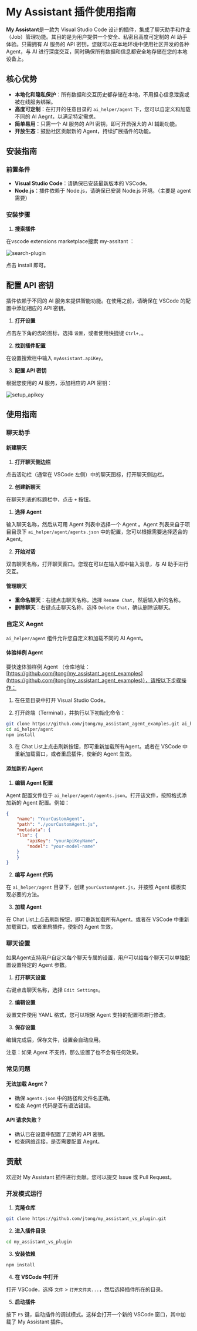 # My Assistant 插件使用指南

**My Assistant**是一款为 Visual Studio Code 设计的插件，集成了聊天助手和作业（Job）管理功能。其目的是为用户提供一个安全、私密且高度可定制的 AI 助手体验。只需拥有 AI 服务的 API 密钥，您就可以在本地环境中使用社区开发的各种 Agent，与 AI 进行深度交互，同时确保所有数据和信息都安全地存储在您的本地设备上。

## 核心优势

- **本地化和隐私保护**：所有数据和交互历史都存储在本地，不用担心信息泄露或被在线服务绑架。
- **高度可定制**：在打开的任意目录的 `ai_helper/agent` 下，您可以自定义和加载不同的 AI Aegnt，以满足特定需求。
- **简单易用**：只需一个 AI 服务的 API 密钥，即可开启强大的 AI 辅助功能。
- **开放生态**：鼓励社区贡献新的 Agent，持续扩展插件的功能。

## 安装指南

### 前置条件

- **Visual Studio Code**：请确保已安装最新版本的 VSCode。
- **Node.js**：插件依赖于 Node.js，请确保已安装 Node.js 环境。（主要是 agent 需要）

### 安装步骤

1. **搜索插件**

在vscode extensions marketplace搜索 my-assitant ：

![search-plugin](doc/media/search-plugin.png)

点击 install 即可。

## 配置 API 密钥

插件依赖于不同的 AI 服务来提供智能功能。在使用之前，请确保在 VSCode 的配置中添加相应的 API 密钥。

1. **打开设置**

点击左下角的齿轮图标，选择 `设置`，或者使用快捷键 `Ctrl+,`。

2. **找到插件配置**

在设置搜索栏中输入 `myAssistant.apiKey`。

3. **配置 API 密钥**

根据您使用的 AI 服务，添加相应的 API 密钥：

![setup_apikey](doc/media/setup_apikey.png)

## 使用指南

### 聊天助手

#### 新建聊天

1. **打开聊天侧边栏**

点击活动栏（通常在 VSCode 左侧）中的聊天图标，打开聊天侧边栏。

2. **创建新聊天**

在聊天列表的标题栏中，点击 `+` 按钮。

1. **选择 Agent**

输入聊天名称，然后从可用 Agent 列表中选择一个 Agent 。Agent 列表来自于项目目录下 `ai_helper/agent/agents.json` 中的配置，您可以根据需要选择适合的 Agent。

2. **开始对话**

双击聊天名称，打开聊天窗口。您现在可以在输入框中输入消息，与 AI 助手进行交互。

#### 管理聊天

- **重命名聊天**：右键点击聊天名称，选择 `Rename Chat`，然后输入新的名称。
- **删除聊天**：右键点击聊天名称，选择 `Delete Chat`，确认删除该聊天。

### 自定义 Aegnt

`ai_helper/agent` 组件允许您自定义和加载不同的 AI Agent。

#### 体验样例 Agent

要快速体验样例 Agent （仓库地址： [https://github.com/jtong/my_assistant_agent_examples](https://github.com/jtong/my_assistant_agent_examples)），请按以下步骤操作：

1. 在任意目录中打开 Visual Studio Code。

2. 打开终端（Terminal），并执行以下初始化命令：

```bash
git clone https://github.com/jtong/my_assistant_agent_examples.git ai_helper/agent
cd ai_helper/agent
npm install
```

3. 在 Chat List上点击刷新按钮，即可重新加载所有Agent。或者在 VSCode 中重新加载窗口，或者重启插件，使新的 Agent 生效。

#### 添加新的 Agent

1. **编辑 Agent 配置**

Agent 配置文件位于 `ai_helper/agent/agents.json`。打开该文件，按照格式添加新的 Agent 配置。例如：

```json
{
    "name": "YourCustomAgent",
    "path": "./yourCustomAgent.js",
    "metadata": {
    "llm": {
        "apiKey": "yourApiKeyName",
        "model": "your-model-name"
    }
    }
}
```

2. **编写 Agent 代码**

在 `ai_helper/agent` 目录下，创建 `yourCustomAgent.js`，并按照 Agent 模板实现必要的方法。

3. **加载 Agent**

在 Chat List上点击刷新按钮，即可重新加载所有Agent。或者在 VSCode 中重新加载窗口，或者重启插件，使新的 Agent 生效。

### 聊天设置

如果Agent支持用户自定义每个聊天专属的设置，用户可以给每个聊天可以单独配置设置特定的 Agent 参数。

1. **打开聊天设置**

右键点击聊天名称，选择 `Edit Settings`。

2. **编辑设置**

设置文件使用 YAML 格式，您可以根据 Agent 支持的配置项进行修改。

3. **保存设置**

编辑完成后，保存文件，设置会自动应用。

注意：如果 Agent 不支持，那么设置了也不会有任何效果。

### 常见问题

#### 无法加载 Aegnt？

- 确保 `agents.json` 中的路径和文件名正确。
- 检查 Aegnt 代码是否有语法错误。

#### API 请求失败？

- 确认已在设置中配置了正确的 API 密钥。
- 检查网络连接，是否需要配置 Aegnt。

## 贡献

欢迎对 My Assistant 插件进行贡献。您可以提交 Issue 或 Pull Request。

### 开发模式运行

1. **克隆仓库**

```bash
git clone https://github.com/jtong/my_assistant_vs_plugin.git
```

2. **进入插件目录**

```bash
cd my_assistant_vs_plugin
```

3. **安装依赖**

```bash
npm install
```

4. **在 VSCode 中打开**

打开 VSCode，选择 `文件` > `打开文件夹...`，然后选择插件所在的目录。

5. **启动插件**

按下 `F5` 键，启动插件的调试模式。这样会打开一个新的 VSCode 窗口，其中加载了 My Assistant 插件。